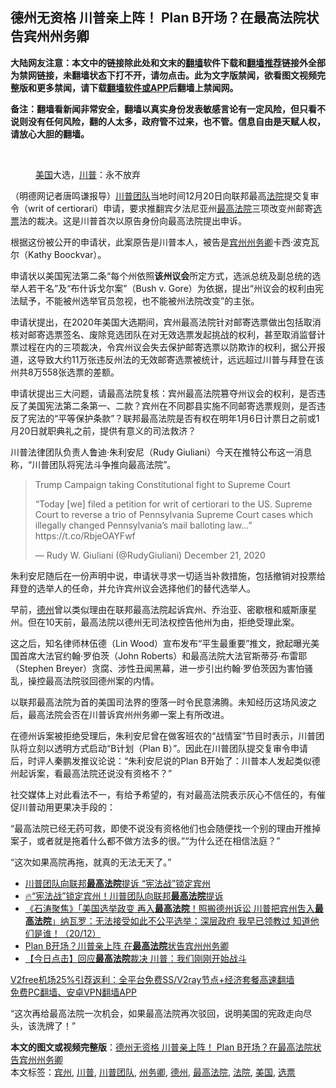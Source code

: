  <h2>德州无资格 川普亲上阵！ Plan B开场？在最高法院状告宾州州务卿</h2> <p class="notice"><b>大陆网友注意：本文中的链接除此处和文末的<a href="https://github.com/bannedbook/fanqiang" >翻墙</a>软件下载和<a href="https://github.com/killgcd/justmysocks/blob/master/README.md">翻墙推荐</a>链接外全部为禁网链接，未翻墙状态下打不开，请勿点击。此为文字版禁闻，欲看图文视频完整版和更多禁闻，请下载<a href="https://github.com/bannedbook/fanqiang">翻墙软件或APP</a>后翻墙上禁闻网。</p><p>备注：翻墙看新闻非常安全，翻墙以真实身份发表敏感言论有一定风险，但只看不说则没有任何风险，翻的人太多，政府管不过来，也不管。信息自由是天赋人权，请放心大胆的翻墙。</b></p>  <div class="entry"> <br /> <figure><figcaption class="wp-caption-text"><a href="https://www.bannedbook.org/bnews/tag/%e7%be%8e%e5%9b%bd/" class="st_tag internal_tag" rel="tag" title="标签 美国 下的日志">美国</a>大选，<a href="https://www.bannedbook.org/bnews/tag/%e5%b7%9d%e6%99%ae/" class="st_tag internal_tag" rel="tag" title="标签 川普 下的日志">川普</a>：永不放弃</figcaption></figure> <p>（明德网记者唐鸣谦报导）<a href="https://www.bannedbook.org/bnews/tag/%e5%b7%9d%e6%99%ae%e5%9b%a2%e9%98%9f/" class="st_tag internal_tag" rel="tag" title="标签 川普团队 下的日志">川普团队</a>当地时间12月20日向联邦最高<a href="https://www.bannedbook.org/bnews/tag/%e6%b3%95%e9%99%a2/" class="st_tag internal_tag" rel="tag" title="标签 法院 下的日志">法院</a>提交复审令（writ of certiorari）申请，要求推翻宾夕法尼亚州<a href="https://www.bannedbook.org/bnews/tag/%e6%9c%80%e9%ab%98%e6%b3%95%e9%99%a2/" class="st_tag internal_tag" rel="tag" title="标签 最高法院 下的日志">最高法院</a>三项改变州邮寄<a href="https://www.bannedbook.org/bnews/tag/%E9%80%89%E7%A5%A8/" class="st_tag internal_tag" rel="tag" title="标签 选票 下的日志">选票</a>法的裁决。这是川普首次以原告身份向最高法院提出申诉。</p> <p>根据这份被公开的申请状，此案原告是川普本人，被告是<a href="https://www.bannedbook.org/bnews/tag/%E5%AE%BE%E5%B7%9E/" class="st_tag internal_tag" rel="tag" title="标签 宾州 下的日志">宾州</a><a href="https://www.bannedbook.org/bnews/tag/%E5%B7%9E%E5%8A%A1%E5%8D%BF/" class="st_tag internal_tag" rel="tag" title="标签 州务卿 下的日志">州务卿</a>卡西·波克瓦尔（Kathy Boockvar）。</p> <p>申请状以美国宪法第二条“每个州依照<strong>该州议会</strong>所定方式，选派总统及副总统的选举人若干名”及“布什诉戈尔案”（Bush v. Gore）为依据，提出“州议会的权利由宪法赋予，不能被州选举官员忽视，也不能被州法院改变”的主张。</p> <p>申请状提出，在2020年美国大选期间，宾州最高法院针对邮寄选票做出包括取消核对邮寄选票签名、废除竞选团队在对无效选票发起挑战的权利，甚至取消监督计票过程在内的三项裁决，令宾州议会失去保护邮寄选票以防欺诈的权利，据公开报道，这导致大约11万张违反州法的无效邮寄选票被统计，远远超过川普与拜登在该州共8万558张选票的差额。</p>  <p>申请状提出三大问题，请最高法院复核：宾州最高法院篡夺州议会的权利，是否违反了美国宪法第二条第一、二款？宾州在不同郡县实施不同邮寄选票规则，是否违反了宪法的“平等保护条款”？联邦最高法院是否有权在明年1月6日计票日之前或1月20日就职典礼之前，提供有意义的司法救济？</p> <p>川普法律团队负责人鲁迪‧朱利安尼（Rudy Giuliani）今天在推特公布这一消息称，“川普团队将宪法斗争推向最高法院”。</p> <blockquote class="twitter-tweet" data-width="550" data-dnt="true"> <p>Trump Campaign taking Constitutional fight to Supreme Court </p> <p>“Today [we] filed a petition for writ of certiorari to the US. Supreme Court to reverse a trio of Pennsylvania Supreme Court cases which illegally changed Pennsylvania’s mail balloting law&#8230;”  https://t.co/RbjeOAYFwf</p>  <p>&mdash; Rudy W. Giuliani (@RudyGiuliani) December 21, 2020</p> </blockquote> <p>朱利安尼随后在一份声明中说，申请状寻求一切适当补救措施，包括撤销对投票给拜登的选举人的任命，并允许宾州议会选择他们的替代选举人。</p> <p>早前，<a href="https://www.bannedbook.org/bnews/tag/%e5%be%b7%e5%b7%9e/" class="st_tag internal_tag" rel="tag" title="标签 德州 下的日志">德州</a>曾以类似理由在联邦最高法院起诉宾州、乔治亚、密歇根和威斯康星州。但在10天前，最高法院以德州无司法权控告他州为由，拒绝受理此案。</p> <p>这之后，知名律师林伍德（Lin Wood）宣布发布“平生最重要”推文，掀起曝光美国首席大法官约翰·罗伯茨（John Roberts）和最高法院大法官斯蒂芬·布雷耶（Stephen Breyer）贪腐、涉性丑闻黑幕，进一步引出约翰·罗伯茨因为害怕骚乱，操控最高法院驳回德州案的内情。</p>  <p>以联邦最高法院为首的美国司法界的堕落一时令民意沸腾。未知经历这场风波之后，最高法院会否在川普诉宾州州务卿一案上有所改进。</p> <p>在德州诉案被拒绝受理后，朱利安尼曾在做客班农的“战情室”节目时表示，川普团队将立刻以透明方式启动“B计划（Plan B）”。因此在川普团队提交复审令申请后，时评人秦鹏发推议论说：“朱利安尼说的Plan B开始了：川普本人发起类似德州起诉案，看最高法院还说没有资格不？”</p> <p>社交媒体上对此看法不一，有给予希望的，有对最高法院表示灰心不信任的，有催促川普动用更果决手段的：</p> <p>“最高法院已经无药可救，即使不说没有资格他们也会随便找一个别的理由开推掉案子，或者就是拖着什么都不做方法多的很。”“为什么还在相信法庭？”</p>  <p>“这次如果高院再拖，就真的无法无天了。”</p> <ul class='op-related-articles' title='相关阅读'> <li><a href='https://www.bannedbook.org/bnews/taiwannews/20201221/1452134.html' target='_blank'>川普团队向联邦<b>最高法院</b>提诉 “宪法战”锁定宾州</a></li> <li><a href='https://www.bannedbook.org/bnews/bannedvideo/20201221/1452123.html' target='_blank'>🔥“宪法战”锁定宾州！川普团队向联邦<b>最高法院</b>提诉</a></li> <li><a href='https://www.bannedbook.org/bnews/bannedvideo/20201221/1452117.html' target='_blank'>《石涛聚焦》「美国选举政变 再入<b>最高法院</b>！照搬德州诉讼 川普把宾州吿入<b>最高法院</b>」纳瓦罗：无法接受如此不公平选举：深层政府 我早已领教过 知道他们是谁！（20/12）</a></li> <li><a href='https://www.bannedbook.org/bnews/comments/20201221/1452088.html' target='_blank'>Plan B开场？川普亲上阵 在<b>最高法院</b>状告宾州州务卿</a></li> <li><a href='https://www.bannedbook.org/bnews/bannedvideo/20201213/1451941.html' target='_blank'>【今日点击】回应<b>最高法院</b>裁决 川普：我们刚刚开始战斗</a></li> </ul> <p class="texttj"> <a href="https://www.bannedbook.org/forum23/topic22702.html" target="_blank">V2free机场25%引荐返利：全平台免费SS/V2ray节点+经济套餐高速翻墙</a><br/> <a href="https://github.com/bannedbook/fanqiang/wiki/%E7%A6%81%E9%97%BB%E7%BD%91%E5%AE%89%E5%8D%93%E7%BF%BB%E5%A2%99%E6%96%B0%E9%97%BBAPP" target="_blank">免费PC翻墙、安卓VPN翻墙APP</a></p><p>“这次再给最高法院一次机会，如果最高法院再次驳回，说明美国的宪政走向尽头，该洗牌了！”</p><a name='sharetosocial'></a>       <div><b>本文的图文或视频完整版</b>：<a href='https://www.bannedbook.org/bnews/comments/20201221/1452198.html'>德州无资格 川普亲上阵！ Plan B开场？在最高法院状告宾州州务卿</a></div>  </div><!--END ENTRY--> <div class="postfooter"> <div>本文标签：<a href="https://www.bannedbook.org/bnews/tag/%E5%AE%BE%E5%B7%9E/" rel="tag">宾州</a>, <a href="https://www.bannedbook.org/bnews/tag/%e5%b7%9d%e6%99%ae/" rel="tag">川普</a>, <a href="https://www.bannedbook.org/bnews/tag/%e5%b7%9d%e6%99%ae%e5%9b%a2%e9%98%9f/" rel="tag">川普团队</a>, <a href="https://www.bannedbook.org/bnews/tag/%E5%B7%9E%E5%8A%A1%E5%8D%BF/" rel="tag">州务卿</a>, <a href="https://www.bannedbook.org/bnews/tag/%e5%be%b7%e5%b7%9e/" rel="tag">德州</a>, <a href="https://www.bannedbook.org/bnews/tag/%e6%9c%80%e9%ab%98%e6%b3%95%e9%99%a2/" rel="tag">最高法院</a>, <a href="https://www.bannedbook.org/bnews/tag/%e6%b3%95%e9%99%a2/" rel="tag">法院</a>, <a href="https://www.bannedbook.org/bnews/tag/%e7%be%8e%e5%9b%bd/" rel="tag">美国</a>, <a href="https://www.bannedbook.org/bnews/tag/%E9%80%89%E7%A5%A8/" rel="tag">选票</a></div>  </div><!--END POSTFOOTER--> 